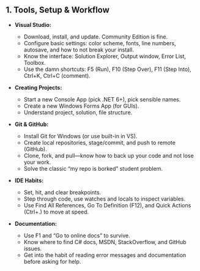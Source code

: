 ## 1. Tools, Setup & Workflow

- **Visual Studio:**
  - Download, install, and update. Community Edition is fine.
  - Configure basic settings: color scheme, fonts, line numbers, autosave, and how to not break your install.
  - Know the interface: Solution Explorer, Output window, Error List, Toolbox.
  - Use the damn shortcuts: F5 (Run), F10 (Step Over), F11 (Step Into), Ctrl+K, Ctrl+C (comment).

- **Creating Projects:**
  - Start a new Console App (pick .NET 6+), pick sensible names.
  - Create a new Windows Forms App (for GUIs).
  - Understand project, solution, file structure.

- **Git & GitHub:**
  - Install Git for Windows (or use built-in in VS).
  - Create local repositories, stage/commit, and push to remote (GitHub).
  - Clone, fork, and pull—know how to back up your code and not lose your work.
  - Solve the classic “my repo is borked” student problem.

- **IDE Habits:**
  - Set, hit, and clear breakpoints.
  - Step through code, use watches and locals to inspect variables.
  - Use Find All References, Go To Definition (F12), and Quick Actions (Ctrl+.) to move at speed.

- **Documentation:**
  - Use F1 and “Go to online docs” to survive.
  - Know where to find C# docs, MSDN, StackOverflow, and GitHub issues.
  - Get into the habit of reading error messages and documentation before asking for help.

